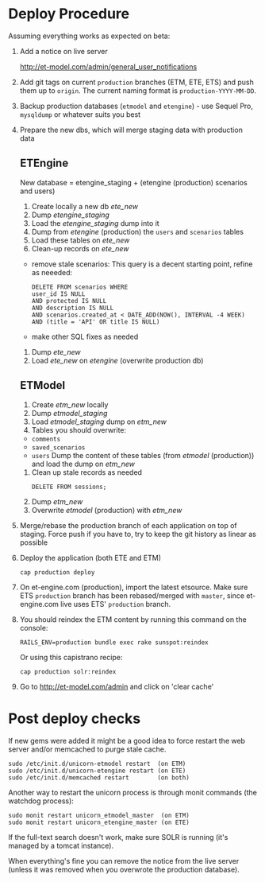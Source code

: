 # Deploy Procedure

Assuming everything works as expected on beta:

1. Add a notice on live server

    http://et-model.com/admin/general_user_notifications

1. Add git tags on current `production` branches (ETM, ETE, ETS) and push them up to `origin`. The current naming format is `production-YYYY-MM-DD`.
1. Backup production databases (`etmodel` and `etengine`) - use Sequel Pro, `mysqldump` or whatever suits you best
1. Prepare the new dbs, which will merge staging data with production data
   ## ETEngine
   New database = etengine_staging + (etengine (production) scenarios and users)

   1. Create locally a new db *ete_new*
   1. Dump *etengine_staging*
   1. Load the *etengine_staging* dump into it
   1. Dump from *etengine* (production) the `users` and `scenarios` tables
   1. Load these tables on *ete_new*
   1. Clean-up records on *ete_new*
     - remove stale scenarios:
       This query is a decent starting point, refine as neeeded:

        ```
        DELETE FROM scenarios WHERE
        user_id IS NULL
        AND protected IS NULL
        AND description IS NULL
        AND scenarios.created_at < DATE_ADD(NOW(), INTERVAL -4 WEEK)
        AND (title = 'API' OR title IS NULL)
        ```

     - make other SQL fixes as needed
   1. Dump *ete_new*
   1. Load *ete_new* on *etengine* (overwrite production db)

   ## ETModel
   1. Create *etm_new* locally
   1. Dump *etmodel_staging*
   1. Load *etmodel_staging* dump on *etm_new*
   1. Tables you should overwrite:
     - `comments`
     - `saved_scenarios`
     - `users`
     Dump the content of these tables (from *etmodel* (production)) and load the dump on *etm_new*
   1. Clean up stale records as needed
      ```
      DELETE FROM sessions;
      ```
   1. Dump *etm_new*
   1. Overwrite *etmodel* (production) with *etm_new*

1. Merge/rebase the production branch of each application on top of staging. Force push if you have to, try to keep the git history as linear as possible
1. Deploy the application (both ETE and ETM)

       cap production deploy

1. On et-engine.com (production), import the latest etsource. Make sure ETS `production` branch has been rebased/merged with `master`, since et-engine.com live uses ETS' `production` branch.
1. You should reindex the ETM content by running this command on the console:

       RAILS_ENV=production bundle exec rake sunspot:reindex

   Or using this capistrano recipe:

       cap production solr:reindex


1. Go to http://et-model.com/admin and click on 'clear cache'

# Post deploy checks

If new gems were added it might be a good idea to force restart the web server and/or memcached to purge stale cache.

    sudo /etc/init.d/unicorn-etmodel restart  (on ETM)
    sudo /etc/init.d/unicorn-etengine restart (on ETE)
    sudo /etc/init.d/memcached restart        (on both)

Another way to restart the unicorn process is through monit commands (the watchdog process):

    sudo monit restart unicorn_etmodel_master  (on ETM)
    sudo monit restart unicorn_etengine_master (on ETE)

If the full-text search doesn't work, make sure SOLR is running (it's managed by a tomcat instance).

When everything's fine you can remove the notice from the live server (unless it was removed when you overwrote the production database).

